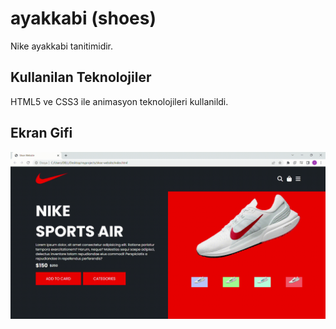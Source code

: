 <h1>  ayakkabi (shoes) </h1>

Nike ayakkabi tanitimidir.

<h2> Kullanilan Teknolojiler </h2>

HTML5 ve CSS3 ile animasyon teknolojileri kullanildi.

<h2> Ekran Gifi</h2>

![](ShoeWebsitev.gif)